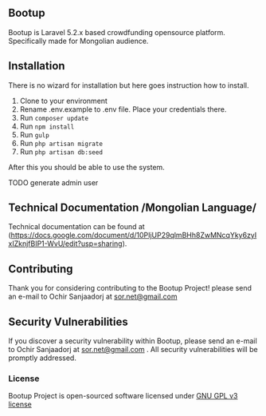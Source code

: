## Bootup

Bootup is Laravel 5.2.x based crowdfunding opensource platform. Specifically made for Mongolian audience.

## Installation

There is no wizard for installation but here goes instruction how to install.

1. Clone to your environment
2. Rename .env.example to .env file. Place your credentials there.
3. Run `composer update`
4. Run `npm install`
5. Run `gulp`
6. Run `php artisan migrate`
7. Run `php artisan db:seed`

After this you should be able to use the system.

TODO generate admin user

## Technical Documentation /Mongolian Language/

Technical documentation can be found at (https://docs.google.com/document/d/10PIjUP29qlmBHh8ZwMNcqYky6zyIxIZknjfBIP1-WvU/edit?usp=sharing).

## Contributing

Thank you for considering contributing to the Bootup Project! please send an e-mail to Ochir Sanjaadorj at sor.net@gmail.com

## Security Vulnerabilities

If you discover a security vulnerability within Bootup, please send an e-mail to Ochir Sanjaadorj at sor.net@gmail.com . All security vulnerabilities will be promptly addressed.

### License

Bootup Project is open-sourced software licensed under [GNU GPL v3 license](http://www.gnu.org/licenses/gpl-3.0.en.html)
